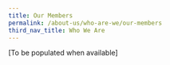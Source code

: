 ```yaml
---
title: Our Members
permalink: /about-us/who-are-we/our-members
third_nav_title: Who We Are
---
```

[To be populated when available]